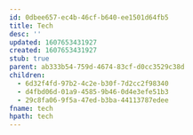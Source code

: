 ```yaml
---
id: 0dbee657-ec4b-46cf-b640-ee1501d64fb5
title: Tech
desc: ''
updated: 1607653431927
created: 1607653431927
stub: true
parent: ab333b54-759d-4674-83cf-d0cc3529c38d
children:
  - 6d32f4fd-97b2-4c2e-b30f-7d2cc2f98340
  - d4fbd06d-01a9-4585-9b46-0d4e3efe51b3
  - 29c8fa06-9f5a-47ed-b3ba-44113787edee
fname: tech
hpath: tech
---
```




